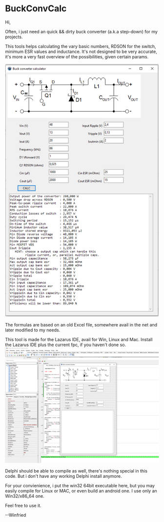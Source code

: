 # BuckConvCalc

Hi,

Often, i just need an quick && dirty buck converter (a.k.a step-down) for my projects.

This tools helps calculating the vary basic numbers, RDSON for the switch, minimum ESR values and inductance.
It's not designed to be very accurate, it's more a very fast overview of the possibilities,
given certain params.

![alt text](images/Image2.png)

The formulas are based on an old Excel file, somewhere avail in the net and later modified to my needs.

This tool is made for the Lazarus IDE, avail for Win, Linux and Mac.
Install the Lazarus IDE plus the current fpc, if you haven't done so.
![alt text](images/Image3.png)

Delphi should be able to compile as well, there's nothing special in this code.
But i don't have any working Delphi install anymore.

For your convienience, i put the win32 64bit executable here, but you may
easily compile for Linux or MAC, or even build an android one. I use only an Win32/x86_64 one.

Feel free to use it.

--Winfried
